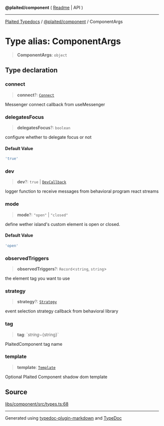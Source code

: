 **@plaited/component** ( [Readme](../README.md) \| API )

***

[Plaited Typedocs](../../../modules.md) / [@plaited/component](../modules.md) / ComponentArgs

# Type alias: ComponentArgs

> **ComponentArgs**: `object`

## Type declaration

### connect

> **connect**?: [`Connect`](../interfaces/Connect.md)

Messenger connect callback from useMessenger

### delegatesFocus

> **delegatesFocus**?: `boolean`

configure whether to delegate focus or not

#### Default Value

```ts
'true'
```

### dev

> **dev**?: `true` \| [`DevCallback`](../../behavioral/interfaces/DevCallback.md)

logger function to receive messages from behavioral program react streams

### mode

> **mode**?: `"open"` \| `"closed"`

define wether island's custom element is open or closed.

#### Default Value

```ts
'open'
```

### observedTriggers

> **observedTriggers**?: `Record`\<`string`, `string`\>

the element tag you want to use

### strategy

> **strategy**?: [`Strategy`](../../behavioral/type-aliases/Strategy.md)

event selection strategy callback from behavioral library

### tag

> **tag**: \`${string}-${string}\`

PlaitedComponent tag name

### template

> **template**: [`Template`](../../jsx/index/type-aliases/Template.md)

Optional Plaited Component shadow dom template

## Source

[libs/component/src/types.ts:68](https://github.com/plaited/plaited/blob/b0dd907/libs/component/src/types.ts#L68)

***

Generated using [typedoc-plugin-markdown](https://www.npmjs.com/package/typedoc-plugin-markdown) and [TypeDoc](https://typedoc.org/)
